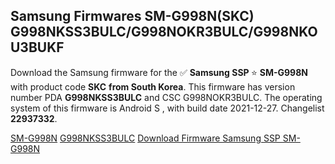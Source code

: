 <h2>Samsung Firmwares SM-G998N(SKC) G998NKSS3BULC/G998NOKR3BULC/G998NKOU3BUKF</h2>
Download the Samsung firmware for the ✅ <strong>Samsung SSP </strong> ⭐ <strong>SM-G998N</strong> with product code <strong>SKC</strong> <strong> from South Korea</strong>. This firmware has version number PDA <strong>G998NKSS3BULC</strong> and CSC G998NOKR3BULC. The operating system of this firmware is Android S , with build date 2021-12-27. Changelist <strong>22937332</strong>.

[SM-G998N](https://samfirm.shop/samsung/model/SM-G998N)
[G998NKSS3BULC](https://samfirm.shop/samsung/pda/G998NKSS3BULC)
[Download Firmware Samsung SSP SM-G998N](https://samfirm.shop/samsung/firmware/485565)
